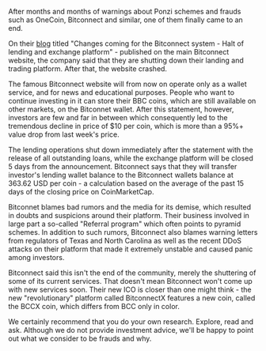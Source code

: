 After months and months of warnings about Ponzi schemes and frauds such as OneCoin, Bitconnect and similar, one of them finally came to an end.

On their [blog][link] titled "Changes coming for the Bitconnect system - Halt of lending and exchange platform" - published on the main Bitconnect website, the company said that they are shutting down their landing and trading platform. After that, the website crashed.

The famous Bitconnect website will from now on operate only as a wallet service, and for news and educational purposes. People who want to continue investing in it can store their BBC coins, which are still available on other markets, on the Bitconnet wallet. After this statement, however, investors are few and far in between which consequently led to the tremendous decline in price of $10 per coin, which is more than a 95%+ value drop from last week's price.

The lending operations shut down immediately after the statement with the release of all outstanding loans, while the exchange platform will be closed 5 days from the announcement. Bitconnect says that they will transfer investor's lending wallet balance to the Bitconnect wallets balance at 363.62 USD per coin - a calculation based on the average of the past 15 days of the closing price on CoinMarketCap.

Bitconnet blames bad rumors and the media for its demise, which resulted in doubts and suspicions around their platform. Their business involved in large part a so-called "Referral program" which often points to pyramid schemes. In addition to such rumors, Bitconnect also blames warning letters from regulators of Texas and North Carolina as well as the recent DDoS attacks on their platform that made it extremely unstable and caused panic among investors.

Bitconnect said this isn't the end of the community, merely the shuttering of some of its current services. That doesn't mean Bitconnect won't come up with new services soon. Their new ICO is closer than one might think - the new "revolutionary" platform called BitconnectX features a new coin, called the BCCX coin, which differs from BCC only in color.

We certainly recommend that you do your own research. Explore, read and ask. Although we do not provide investment advice, we'll be happy to point out what we consider to be frauds and why.

[link]: https://bitconnect.co/system-news/94/changes-coming-for-the-bitconnect-system-halt-of-lending-and-exchange-platform



